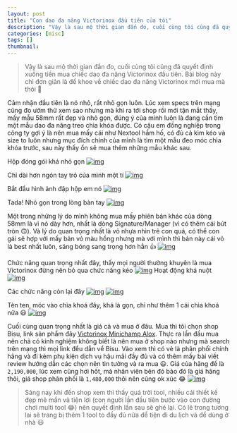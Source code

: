 ```yaml
---
layout: post
title: "Con dao đa năng Victorinox đầu tiên của tôi"
description: "Vậy là sau mộ thời gian đắn đo, cuối cùng tôi cũng đã quyết định xuống tiền mua chiếc dao đa năng Victorinox đầu tiên."
categories: [misc]
tags: []
thumbnail:
---
```


[1]: /files/2020-03-21-first-victorinox-multitool/img1.jpg
[2]: /files/2020-03-21-first-victorinox-multitool/img2.jpg
[3]: /files/2020-03-21-first-victorinox-multitool/img3.jpg
[4]: /files/2020-03-21-first-victorinox-multitool/img4.jpg
[5]: /files/2020-03-21-first-victorinox-multitool/img5.jpg
[6]: /files/2020-03-21-first-victorinox-multitool/img6.GIF
[7]: /files/2020-03-21-first-victorinox-multitool/img7.jpg
[8]: /files/2020-03-21-first-victorinox-multitool/img8.JPG
[9]: /files/2020-03-21-first-victorinox-multitool/img9.jpg
[10]: /files/2020-03-21-first-victorinox-multitool/img10.jpg
[11]: /files/2020-03-21-first-victorinox-multitool/img11.jpg

> Vậy là sau mộ thời gian đắn đo, cuối cùng tôi cũng đã quyết định xuống tiền mua chiếc dao đa năng Victorinox đầu tiên.
> Bài blog này chỉ đơn giản là để khoe về chiếc dao đa năng Victorinox mới mua mà thôi 😤

Cảm nhận đầu tiên là nó nhỏ, rất nhỏ gọn luôn. Lúc xem specs trên mạng cũng đo ướm thử xem sao nhưng mà khi ra tới
shop rồi mới tận mắt thấy, mấy mẫu 58mm rất đẹp và nhỏ gọn, đúng ý của mình luôn là đang cần tìm một mẫu dao
đa năng treo chìa khóa được. Có cậu em đồng nghiệp trong công ty gợi ý là nên mua mấy cái như Nextool hầm hố, có đủ
cả kìm kéo và size to luôn nhưng mục đích chính của mình là tìm một mẫu đeo móc chìa khóa trước, sau này thấy ổn
sẽ mua thêm những mẫu khác sau. 

Hộp đóng gói khá nhỏ gọn
[![img][1]][1]

Chỉ dài hơn ngón tay trỏ của mình một tí
[![img][2]][2]

Bắt đầu hình ảnh đập hộp em nó
[![img][3]][3]

Tada! Nhỏ gọn trong lòng bàn tay
[![img][4]][4]

Một trong những lý do mình không mua mấy phiên bản khác của dòng 58mm là vì nó dày hơn, nhất là dòng Signature/Manager (vì có thêm cái bút tròn 🙃). Và lý do quan trọng nhất là vỏ nhựa nhìn trẻ con quá, có thể con gái sẽ hợp với mấy bản vỏ màu hồng nhưng mà với mình thì bản này cái vỏ là best nhất luôn, sáng bóng sang trọng hơn hẳn 👍
[![img][5]][5]

Chức năng quan trọng nhất đây, thấy mọi người thường khuyên là mua Victorinox đừng nên bỏ qua chức năng kéo
[![img][7]][7]
Hoạt động khá nuột
[![img][6]][6]

Các chức năng còn lại đây
[![img][8]][8]
[![img][9]][9]

Tèn ten, móc vào chìa khoá đây, khá là gọn, chỉ như thêm 1 cái chìa khoá nữa 😃
[![img][10]][10]

Cuối cùng quan trọng nhất là giá cả và mua ở đâu. Mua thì tôi chọn shop Bisu, link sản phẩm đây [Victorinox Minichamp Alox](https://bisu.vn/dung-cu-da-nang-victorinox-58mm-minichamp-alox-p1881657.html). Thực ra lần đầu mua nên chả có kinh nghiệm không biết là nên mua ở shop nào nhưng mà search trên mạng thì mọi link đều dẫn về Bisu. Vào xem thì có vẻ là phân phối chính hãng và đi kèm phụ kiện dịch vụ hậu mãi đầy đủ và có thêm mấy bài viết review hướng dẫn các chọn nên tin tưởng và ra mua 😃. Giá của hãng đề là `2,190,000`, lúc xem cũng hơi hốt, mà nhân viên bên đó bảo đó là giá hãng thôi, giá shop phân phối là `1,480,000` thôi nên cũng ok xúc 😂
[![img][11]][11]

> Sáng nay khi đến shop xem thì thấy quá trời tool, nhiều cái thiết kế đẹp mê mẩn và tiện lợi (con người lần đầu tiên bước vào con đường chơi multi tool 😂) nên quyết định lần sau sẽ ghé lại. Có lẽ trong tương lai sẽ trang bị thêm 1 tool to đầy đủ nữa để tiện đi du lịch và để dùng ở nhà 😃
